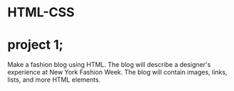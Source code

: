 # HTML-CSS
# project 1; 
Make a fashion blog using HTML. The blog will describe a designer's experience at New York Fashion Week. The blog will contain images, links, lists, and more HTML elements.
